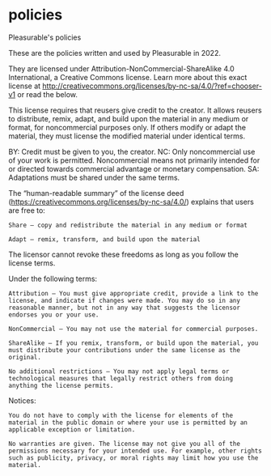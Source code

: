 # policies
Pleasurable's policies

These are the policies written and used by Pleasurable in 2022. 

They are licensed under Attribution-NonCommercial-ShareAlike 4.0 International, a Creative Commons license. Learn more about this exact license at http://creativecommons.org/licenses/by-nc-sa/4.0/?ref=chooser-v1 or read the below.

This license requires that reusers give credit to the creator. It allows reusers to distribute, remix, adapt, and build upon the material in any medium or format, for noncommercial purposes only. If others modify or adapt the material, they must license the modified material under identical terms.

BY: Credit must be given to you, the creator.
NC: Only noncommercial use of your work is permitted. Noncommercial means not primarily intended for or directed towards commercial advantage or monetary compensation.
SA: Adaptations must be shared under the same terms.

The “human-readable summary” of the license deed (https://creativecommons.org/licenses/by-nc-sa/4.0/) explains that users are free to:

    Share — copy and redistribute the material in any medium or format
	
    Adapt — remix, transform, and build upon the material
	
The licensor cannot revoke these freedoms as long as you follow the license terms.

Under the following terms:

    Attribution — You must give appropriate credit, provide a link to the license, and indicate if changes were made. You may do so in any reasonable manner, but not in any way that suggests the licensor endorses you or your use.
   
    NonCommercial — You may not use the material for commercial purposes.
  
    ShareAlike — If you remix, transform, or build upon the material, you must distribute your contributions under the same license as the original.
  
    No additional restrictions — You may not apply legal terms or technological measures that legally restrict others from doing anything the license permits.

Notices:

    You do not have to comply with the license for elements of the material in the public domain or where your use is permitted by an applicable exception or limitation.
    
    No warranties are given. The license may not give you all of the permissions necessary for your intended use. For example, other rights such as publicity, privacy, or moral rights may limit how you use the material.
